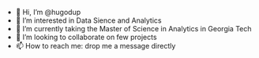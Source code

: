 - 👋 Hi, I’m @hugodup
- 👀 I’m interested in Data Sience and Analytics
- 🌱 I’m currently taking the Master of Science in Analytics in Georgia Tech
- 💞️ I’m looking to collaborate on few projects
- 📫 How to reach me: drop me a message directly

<!---
hugodup/hugodup is a ✨ special ✨ repository because its `README.md` (this file) appears on your GitHub profile.
You can click the Preview link to take a look at your changes.
--->
